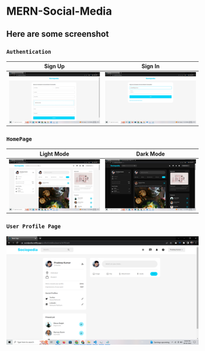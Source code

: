 ﻿# MERN-Social-Media

## Here are some screenshot


### `Authentication`
| Sign Up      | Sign In     |
|------------|-------------|
| <img src="./SC/sign-up.png" width="550"> | <img src="./SC/sign-in.png" width="550"> |



### `HomePage`
| Light Mode      | Dark Mode     |
|------------|-------------|
| <img src="./SC/homepage-light.png" width="550"> | <img src="./SC/homepage-dark.png" width="550"> |



### `User Profile Page`
<img src="./SC/user-info.png" width="550">
